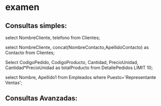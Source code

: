 # examen

## Consultas simples:

select NombreCliente, telefono from Clientes;


select NombreCliente, concat(NombreContacto,ApellidoContacto) as Contacto from Clientes;


Select CodigoPedido, CodigoProducto, Cantidad, PrecioUnidad, Cantidad*PrecioUnidad as totalProducto from DetallePedidos LIMIT 10;


select Nombre, Apellido1 from Empleados where Puesto='Representante Ventas';


## Consultas Avanzadas: 


